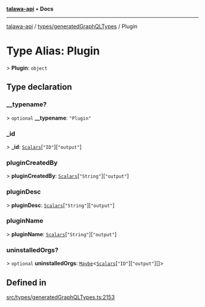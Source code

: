 [**talawa-api**](../../../README.md) • **Docs**

***

[talawa-api](../../../modules.md) / [types/generatedGraphQLTypes](../README.md) / Plugin

# Type Alias: Plugin

\> **Plugin**: `object`

## Type declaration

### \_\_typename?

\> `optional` **\_\_typename**: `"Plugin"`

### \_id

\> **\_id**: [`Scalars`](Scalars.md)\[`"ID"`\]\[`"output"`\]

### pluginCreatedBy

\> **pluginCreatedBy**: [`Scalars`](Scalars.md)\[`"String"`\]\[`"output"`\]

### pluginDesc

\> **pluginDesc**: [`Scalars`](Scalars.md)\[`"String"`\]\[`"output"`\]

### pluginName

\> **pluginName**: [`Scalars`](Scalars.md)\[`"String"`\]\[`"output"`\]

### uninstalledOrgs?

\> `optional` **uninstalledOrgs**: [`Maybe`](Maybe.md)\<[`Scalars`](Scalars.md)\[`"ID"`\]\[`"output"`\][]\>

## Defined in

[src/types/generatedGraphQLTypes.ts:2153](https://github.com/PalisadoesFoundation/talawa-api/blob/f9e8275b1ddff2d3edcec79ee3b37c07998f6cc3/src/types/generatedGraphQLTypes.ts#L2153)
